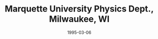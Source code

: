 ---
title: "Marquette University Physics Dept., Milwaukee, WI"
project_id: 
date: 1995-03-06
conference_id: ""
presenters:
   - peter_bandettini
summary: "Marquette University Physics Dept., Milwaukee, WI"
file: /assets/presentations/
filename: 
layout: presentation
---